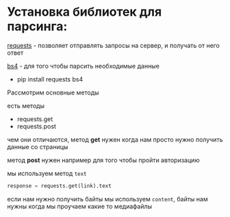 # Установка библиотек для парсинга:

[requests](https://requests.readthedocs.io/en/latest/) - позволяет отправлять запросы на сервер, и получать от него ответ

[bs4](https://pypi.org/project/beautifulsoup4/) - для того чтобы парсить необходимые данные

- pip install requests bs4

Рассмотрим основные методы

есть методы

- requests.get
- requests.post

чем они отличаются, метод **get** нужен когда нам просто нужно получить данные со страницы

метод **post** нужен например для того чтобы пройти авторизацию

мы используем метод `text`

```Python
response = requests.get(link).text
```

если нам нужно получить байты мы используем `content`, байты нам нужны когда мы проучаем какие то медиафайлы